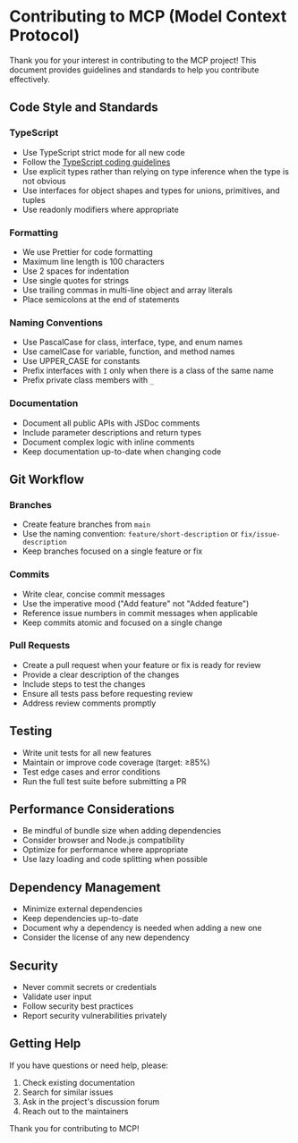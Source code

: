 # Contributing to MCP (Model Context Protocol)

Thank you for your interest in contributing to the MCP project! This document provides guidelines and standards to help you contribute effectively.

## Code Style and Standards

### TypeScript

- Use TypeScript strict mode for all new code
- Follow the [TypeScript coding guidelines](https://github.com/microsoft/TypeScript/wiki/Coding-guidelines)
- Use explicit types rather than relying on type inference when the type is not obvious
- Use interfaces for object shapes and types for unions, primitives, and tuples
- Use readonly modifiers where appropriate

### Formatting

- We use Prettier for code formatting
- Maximum line length is 100 characters
- Use 2 spaces for indentation
- Use single quotes for strings
- Use trailing commas in multi-line object and array literals
- Place semicolons at the end of statements

### Naming Conventions

- Use PascalCase for class, interface, type, and enum names
- Use camelCase for variable, function, and method names
- Use UPPER_CASE for constants
- Prefix interfaces with `I` only when there is a class of the same name
- Prefix private class members with `_`

### Documentation

- Document all public APIs with JSDoc comments
- Include parameter descriptions and return types
- Document complex logic with inline comments
- Keep documentation up-to-date when changing code

## Git Workflow

### Branches

- Create feature branches from `main`
- Use the naming convention: `feature/short-description` or `fix/issue-description`
- Keep branches focused on a single feature or fix

### Commits

- Write clear, concise commit messages
- Use the imperative mood ("Add feature" not "Added feature")
- Reference issue numbers in commit messages when applicable
- Keep commits atomic and focused on a single change

### Pull Requests

- Create a pull request when your feature or fix is ready for review
- Provide a clear description of the changes
- Include steps to test the changes
- Ensure all tests pass before requesting review
- Address review comments promptly

## Testing

- Write unit tests for all new features
- Maintain or improve code coverage (target: ≥85%)
- Test edge cases and error conditions
- Run the full test suite before submitting a PR

## Performance Considerations

- Be mindful of bundle size when adding dependencies
- Consider browser and Node.js compatibility
- Optimize for performance where appropriate
- Use lazy loading and code splitting when possible

## Dependency Management

- Minimize external dependencies
- Keep dependencies up-to-date
- Document why a dependency is needed when adding a new one
- Consider the license of any new dependency

## Security

- Never commit secrets or credentials
- Validate user input
- Follow security best practices
- Report security vulnerabilities privately

## Getting Help

If you have questions or need help, please:

1. Check existing documentation
2. Search for similar issues
3. Ask in the project's discussion forum
4. Reach out to the maintainers

Thank you for contributing to MCP!
